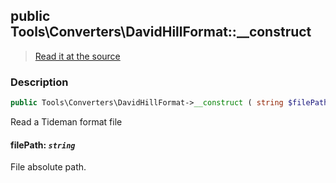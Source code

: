 ## public Tools\Converters\DavidHillFormat::__construct

> [Read it at the source](https://github.com/julien-boudry/Condorcet/blob/master/src/Tools/Converters/DavidHillFormat.php#L33)

### Description    

```php
public Tools\Converters\DavidHillFormat->__construct ( string $filePath )
```

Read a Tideman format file
    

#### **filePath:** *`string`*   
File absolute path.    
